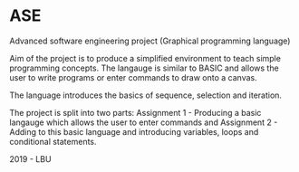 # ASE

Advanced software engineering project (Graphical programming language)

Aim of the project is to produce a simplified environment to teach simple programming concepts. The langauge is similar to BASIC and allows the user to write programs or enter commands to draw onto a canvas.

The language introduces the basics of sequence, selection and iteration.

The project is split into two parts: Assignment 1 - Producing a basic langauge which allows the user to enter commands and Assignment 2 - Adding to this basic language and introducing variables, loops and conditional statements.

2019 - LBU

